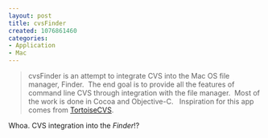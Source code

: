 ```yaml
--- 
layout: post
title: cvsFinder
created: 1076861460
categories: 
- Application
- Mac
---
```

<blockquote>
cvsFinder is an attempt to integrate CVS into the Mac OS file manager, Finder.  The end goal is to provide all the features of command line CVS through integration with the file manager.  Most of the work is done in Cocoa and Objective-C.   Inspiration for this app comes from <a href="http://tortoisecvs.sourceforge.net/">TortoiseCVS</a>.
</blockquote>

<p>Whoa. CVS integration into the <em>Finder</em>!?</p>
